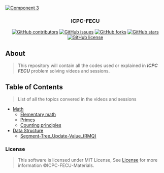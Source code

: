 <p align="center">
  <a href="https://github.com/Amr-Aboshama/ICPC-FECU-Materials" rel="noopener">
    
  ![Component 3](https://user-images.githubusercontent.com/40190772/88289516-a5dd0280-ccf5-11ea-983e-7c2629d51b6b.png)
  
  </a>
</p>

<h3 align="center">ICPC-FECU</h3>
<div align="center">

[![GitHub contributors](https://img.shields.io/github/contributors/Amr-Aboshama/ICPC-FECU-Materials)](https://github.com/Amr-Aboshama/ICPC-FECU-Materials/contributors)
[![GitHub issues](https://img.shields.io/github/issues/Amr-Aboshama/ICPC-FECU-Materials)](https://github.com/Amr-Aboshama/ICPC-FECU-Materials/issues)
[![GitHub forks](https://img.shields.io/github/forks/Amr-Aboshama/ICPC-FECU-Materials)](https://github.com/Amr-Aboshama/ICPC-FECU-Materials/network)
[![GitHub stars](https://img.shields.io/github/stars/Amr-Aboshama/ICPC-FECU-Materials)](https://github.com/Amr-Aboshama/ICPC-FECU-Materials/stargazers)
[![GitHub license](https://img.shields.io/github/license/Amr-Aboshama/ICPC-FECU-Materials)](https://github.com/Amr-Aboshama/ICPC-FECU-Materials/blob/master/LICENSE)


</div>

## About
> This repository will contain all the codes used or explained in **_ICPC FECU_** problem solving videos and sessions.

## Table of Contents
> List of all the topics convered in the videos and sessions
- [Math](https://github.com/Amr-Aboshama/ICPC-FECU-Materials/tree/master/Math)
  - [Elementary math](https://github.com/Amr-Aboshama/ICPC-FECU-Materials/blob/master/Math/1.%20Elementary__math.cpp)
  - [Primes](https://github.com/Amr-Aboshama/ICPC-FECU-Materials/blob/master/Math/2.%20Primes.cpp)
  - [Counting principles](https://github.com/Amr-Aboshama/ICPC-FECU-Materials/blob/master/Math/3.%20Counting__Principles.md)
- [Data Structure](https://github.com/Amr-Aboshama/ICPC-FECU-Materials/tree/master/Data-Structures)
  - [Segment-Tree_Update-Value_(RMQ)](https://github.com/Amr-Aboshama/ICPC-FECU-Materials/blob/master/Data-Structures/Segment-Tree_Update-Value_(RMQ).cpp)



### License
> This software is licensed under MIT License, See [License](https://github.com/Amr-Aboshama/ICPC-FECU-Materials/blob/master/LICENSE) for more information ©ICPC-FECU-Materials.



